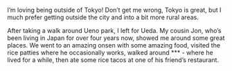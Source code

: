 I’m loving being outside of Tokyo! Don’t get me wrong, Tokyo is great, but I much prefer getting outside the city and into a bit more rural areas. 

After taking a walk around Ueno park, I left for Ueda. My cousin Jon, who’s been living in Japan for over four years now, showed me around some great places. We went to an amazing onsen with some amazing food, visited the rice patties where he occasionally works, walked around *** - where he lived for a while, then ate some rice tacos at one of his friend’s restaurant. 





